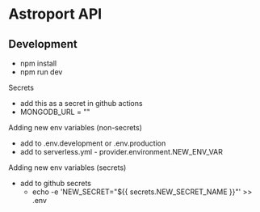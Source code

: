 # Astroport API

## Development

- npm install
- npm run dev

Secrets
- add this as a secret in github actions
- MONGODB_URL = ""

Adding new env variables (non-secrets)
- add to .env.development or .env.production
- add to serverless.yml - provider.environment.NEW_ENV_VAR

Adding new env variables (secrets)
- add to github secrets
  - echo -e 'NEW_SECRET="${{ secrets.NEW_SECRET_NAME }}"' >> .env
